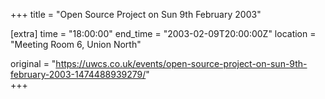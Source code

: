 +++
title = "Open Source Project on Sun 9th February 2003"

[extra]
time = "18:00:00"
end_time = "2003-02-09T20:00:00Z"
location = "Meeting Room 6, Union North"

original = "https://uwcs.co.uk/events/open-source-project-on-sun-9th-february-2003-1474488939279/"    
+++



